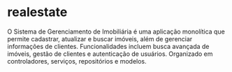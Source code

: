 # realestate
O Sistema de Gerenciamento de Imobiliária é uma aplicação monolítica que permite cadastrar, atualizar e buscar imóveis, além de gerenciar informações de clientes. Funcionalidades incluem busca avançada de imóveis, gestão de clientes e autenticação de usuários. Organizado em controladores, serviços, repositórios e modelos.

